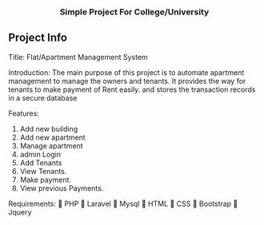 ### <p align="center">Simple Project For College/University</p>


##  Project Info
Title: Flat/Apartment Management System

Introduction: The main purpose of this project is to automate apartment management to manage the 
owners and tenants. It provides the way for tenants to make payment of Rent easily. and stores the 
transaction records in a secure database

Features:
1. Add new building
2. Add new apartment
3. Manage apartment
4. admin Login
5. Add Tenants
6. View Tenants.
7. Make payment.
8. View previous Payments.

Requirements:
 PHP
 Laravel
 Mysql
 HTML
 CSS 
 Bootstrap
 Jquery

